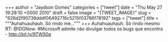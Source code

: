 
+++
author = "Jaydson Gomes"
categories = ["tweet"]
date = "Thu May 27 19:28:10 +0000 2010"
draft = false
image = "{TWEET_IMAGE}"
slug = "628d2f90738dddf06492716c5215f03786f78192"
tags = ["tweet"]
title = """Auhahuauhauh. Só rindo me..."""
+++
Auhahuauhauh. Só rindo mesmo RT: @IDGNow: #Microsoft admite não divulgar todos os bugs que encontra - http://bit.ly/9TWS0a

